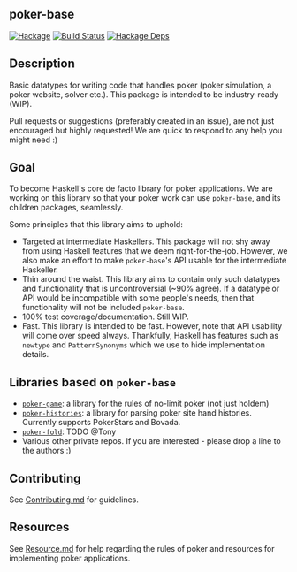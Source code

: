 ## poker-base

[![Hackage](https://img.shields.io/hackage/v/poker-base.svg)](https://hackage.haskell.org/package/poker-base)
[![Build Status](https://github.com/santiweight/poker-base/workflows/haskell-ci/badge.svg)](https://github.com/santiweight/poker-base/actions?query=workflow%3Ahaskell-ci) [![Hackage Deps](https://img.shields.io/hackage-deps/v/poker-base.svg)](http://packdeps.haskellers.com/reverse/{{name}})

## Description

Basic datatypes for writing code that handles poker (poker simulation, a poker website, solver etc.). This package is intended to be industry-ready (WIP).

Pull requests or suggestions (preferably created in an issue), are not just encouraged but highly requested! We are quick to respond to any help you might need :)

## Goal

To become Haskell's core de facto library for poker applications. We are working on this library so that your poker work can use `poker-base`, and its children packages, seamlessly.

Some principles that this library aims to uphold:
 - Targeted at intermediate Haskellers. This package will not shy away from using Haskell features that we deem right-for-the-job. However, we also make an effort to make `poker-base`'s API usable for the intermediate Haskeller.
 - Thin around the waist. This library aims to contain only such datatypes and functionality that is uncontroversial (~90% agree). If a datatype or API would be incompatible with some people's needs, then that functionality will not be included `poker-base`.
 - 100% test coverage/documentation. Still WIP.
 - Fast. This library is intended to be fast. However, note that API usability will come over speed always. Thankfully, Haskell has features such as `newtype` and `PatternSynonyms` which we use to hide implementation details.

## Libraries based on `poker-base`

 - [`poker-game`](https://github.com/santiweight/poker-game): a library for the rules of no-limit poker (not just holdem)
 - [`poker-histories`](https://github.com/santiweight/poker-histories): a library for parsing poker site hand histories. Currently supports PokerStars and Bovada.
 - [`poker-fold`](https://github.com/tonyday567/poker-fold): TODO @Tony
 - Various other private repos. If you are interested - please drop a line to the authors :)

## Contributing

See [Contributing.md](Contributing.md) for guidelines.

## Resources

See [Resource.md](Resources.md) for help regarding the rules of poker and resources for implementing poker applications.
